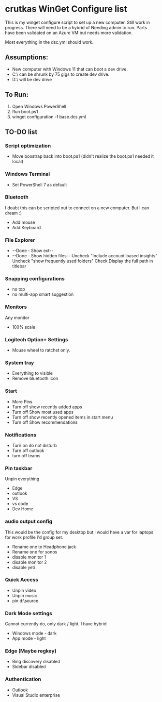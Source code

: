 # crutkas WinGet Configure list

This is my winget configure script to set up a new computer.  Still work in progress.  There will need to be a hybrid of Needing admin to run.  Parts have been validated on an Azure VM but needs more validation.

Most everything in the dsc.yml should work.

## Assumptions:

- New computer with Windows 11 that can boot a dev drive.
- C:\ can be shrunk by 75 gigs to create dev drive. 
- D:\ will be dev drive

## To Run:

1. Open Windows PowerShell
2. Run boot.ps1
3. winget configuration -f base.dcs.yml

## TO-DO list

### Script optimization

- Move boostrap back into boot.ps1 (didn't realize the boot.ps1 needed it local)

### Windows Terminal
- Set PowerShell 7 as default

### Bluetooth 
I doubt this can be scripted out to connect on a new computer.  But I can dream :)
- Add mouse
- Add Keyboard

### File Explorer
- --Done - Show ext--
- --Done - Show hidden files--
Uncheck "Include account-based insights"
Uncheck "show frequently used folders"
Check Display the full path in titlebar

### Snapping configurations
- no top
- no multi-app smart suggestion

### Monitors
Any monitor
- 100% scale

### Logitech Option+ Settings
- Mouse wheel to ratchet only.

### System tray
- Everything to visible
- Remove bluetooth icon

### Start
- More Pins
- Turn off show recently added apps
- Turn off Show most used apps
- Turn off show recently opened items in start menu
- Turn off Show recommendations

### Notifications
- Turn on do not disturb
- Turn off outlook
- turn off teams

### Pin taskbar
Unpin everything
- Edge 
- outlook
- VS
- vs code
- Dev Home

### audio output config
This would be the config for my desktop but i would have a var for laptops for work profile i'd group set.
- Rename one to Headphone jack
- Rename one for sonos
- disable monitor 1
- disable monitor 2
- disable yeti

### Quick Access
- Unpin video
- Unpin music
- pin d:\source

### Dark Mode settings
Cannot currently do, only dark / light.  I have hybrid
- Windows mode - dark
- App mode - light

### Edge  (Maybe regkey)
- Bing discovery disabled
- Sidebar disabled

### Authentication
- Outlook
- Visual Studio enterprise
